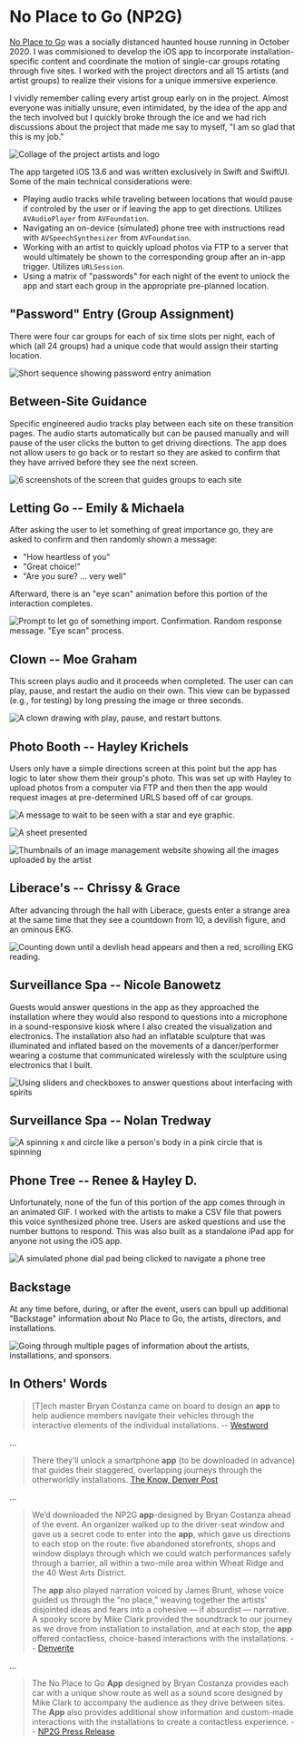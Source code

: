 # No Place to Go (NP2G)

[No Place to Go](https://www.no-place-to-go.com) was a socially distanced haunted house running in October 2020. I was commisioned to develop the iOS app to incorporate installation-specific content and coordinate the motion of single-car groups rotating through five sites. I worked with the project directors and all 15 artists (and artist groups) to realize their visions for a unique immersive experience.

I vividly remember calling every artist group early on in the project. Almost everyone was initially unsure, even intimidated, by the idea of the app and the tech involved but I quickly broke through the ice and we had rich discussions about the project that made me say to myself, "I am so glad that this is my job."

![Collage of the project artists and logo](Documentation/ReadmeContent/np2gcollage.jpg)

The app targeted iOS 13.6 and was written exclusively in Swift and SwiftUI. Some of the main technical considerations were:

- Playing audio tracks while traveling between locations that would pause if controled by the user or if leaving the app to get directions. Utilizes `AVAudioPlayer` from `AVFoundation`.
- Navigating an on-device (simulated) phone tree with instructions read with `AVSpeechSynthesizer` from `AVFoundation`.
- Working with an artist to quickly upload photos via FTP to a server that would ultimately be shown to the corresponding group after an in-app trigger. Utilizes `URLSession`.
- Using a matrix of "passwords" for each night of the event to unlock the app and start each group in the appropriate pre-planned location.

## "Password" Entry (Group Assignment)

There were four car groups for each of six time slots per night, each of which (all 24 groups) had a unique code that would assign their starting location.

![Short sequence showing password entry animation](Documentation/ReadmeContent/enterpassword.gif)

## Between-Site Guidance
Specific engineered audio tracks play between each site on these transition pages. The audio starts automatically but can be paused manually and will pause of the user clicks the button to get driving directions. The app does not allow users to go back or to restart so they are asked to confirm that they have arrived before they see the next screen.

![6 screenshots of the screen that guides groups to each site](Documentation/ReadmeContent/betweensites/sixup.png)

## Letting Go -- Emily & Michaela
After asking the user to let something of great importance go, they are asked to confirm and then randomly shown a message:

- "How heartless of you"
- "Great choice!"
- "Are you sure? ... very well"

Afterward, there is an "eye scan" animation before this portion of the interaction completes.

![Prompt to let go of something import. Confirmation. Random response message. "Eye scan" process.](Documentation/ReadmeContent/lettinggo.gif)

## Clown -- Moe Graham

This screen plays audio and it proceeds when completed. The user can can play, pause, and restart the audio on their own. This view can be bypassed (e.g., for testing) by long pressing the image or three seconds. 

![A clown drawing with play, pause, and restart buttons.](Documentation/ReadmeContent/clown.gif)

## Photo Booth -- Hayley Krichels

Users only have a simple directions screen at this point but the app has logic to later show them their group's photo. This was set up with Hayley to upload photos from a computer via FTP and then then the app would request images at pre-determined URLS based off of car groups.

![A message to wait to be seen with a star and eye graphic.](Documentation/ReadmeContent/photobooth/welcome.png)

![A sheet presented ](Documentation/ReadmeContent/photobooth/surprisephoto.png)

![Thumbnails of an image management website showing all the images uploaded by the artist](Documentation/ReadmeContent/photobooth/nightmatrix0.png) 

## Liberace's -- Chrissy & Grace

After advancing through the hall with Liberace, guests enter a strange area at the same time that they see a countdown from 10, a devilish figure, and an ominous EKG.

![Counting down until a devlish head appears and then a red, scrolling EKG reading.](Documentation/ReadmeContent/chrissygrace.gif) 

## Surveillance Spa -- Nicole Banowetz

Guests would answer questions in the app as they approached the installation where they would also respond to questions into a microphone in a sound-responsive kiosk where I also created the visualization and electronics. The installation also had an inflatable sculpture that was illuminated and inflated based on the movements of a dancer/performer wearing a costume that communicated wirelessly with the sculpture using electronics that I built.

![Using sliders and checkboxes to answer questions about interfacing with spirits](Documentation/ReadmeContent/nicolebanowetz.gif) 

## Surveillance Spa -- Nolan Tredway

![A spinning x and circle like a person's body in a pink circle that is spinning](Documentation/ReadmeContent/nolantredway.gif)

## Phone Tree -- Renee & Hayley D.

Unfortunately, none of the fun of this portion of the app comes through in an animated GIF. I worked with the artists to make a CSV file that powers this voice synthesized phone tree. Users are asked questions and use the number buttons to respond. This was also built as a standalone iPad app for anyone not using the iOS app.

![A simulated phone dial pad being clicked to navigate a phone tree](Documentation/ReadmeContent/phonetree.gif)

## Backstage

At any time before, during, or after the event, users can bpull up additional "Backstage" information about No Place to Go, the artists, directors, and installations. 

![Going through multiple pages of information about the artists, installations, and sponsors.](Documentation/ReadmeContent/backstage.gif)

## In Others' Words

> [T]ech master Bryan Costanza came on board to design an **app** to help audience members navigate their vehicles through the interactive elements of the individual installations. -- [Westword](https://www.westword.com/arts/no-place-to-go-is-a-queer-immersive-drive-through-haunted-house-11825848)


...

> There they’ll unlock a smartphone **app** (to be downloaded in advance) that guides their staggered, overlapping journeys through the otherworldly installations. [The Know, Denver Post](https://theknow-old.denverpost.com/2020/10/22/no-place-to-go-rainbow-militia-deaths-unraveling/247376/)

...

> We’d downloaded the NP2G **app**-designed by Bryan Costanza ahead of the event. An organizer walked up to the driver-seat window and gave us a secret code to enter into the **app**, which gave us directions to each stop on the route: five abandoned storefronts, shops and window displays through which we could watch performances safely through a barrier, all within a two-mile area within Wheat Ridge and the 40 West Arts District.
>
>The **app** also played narration voiced by James Brunt, whose voice guided us through the “no place,” weaving together the artists’ disjointed ideas and fears into a cohesive — if absurdist — narrative. A spooky score by Mike Clark provided the soundtrack to our journey as we drove from installation to installation, and at each stop, the **app** offered contactless, choice-based interactions with the installations. -- [Denverite](https://denverite.com/2020/10/20/no-zombies-or-jump-scares-this-artist-designed-haunted-house-gives-you-a-safe-way-to-process-day-to-day-fears/)

...

> The No Place to Go **App** designed by Bryan Costanza provides each car with a unique show route as well as a sound score designed by Mike Clark to accompany the audience as they drive between sites. The **App** also provides additional show information and custom-made interactions with the installations to create a contactless experience. -- [NP2G Press Release](https://www.no-place-to-go.com/2020/09/18/press-release-no-place-to-go-in-fearful-times/)